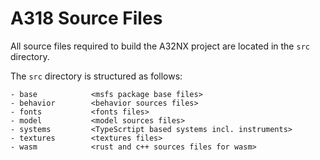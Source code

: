# A318 Source Files

All source files required to build the A32NX project are located in the `src` directory. 

The `src` directory is structured as follows:

```
- base            <msfs package base files>
- behavior        <behavior sources files>
- fonts           <fonts files>
- model           <model sources files>
- systems         <TypeScrtipt based systems incl. instruments>
- textures        <textures files>
- wasm            <rust and c++ sources files for wasm>
```
